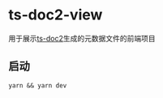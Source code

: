 # ts-doc2-view

 用于展示[ts-doc2](https://www.npmjs.com/package/ts-doc2)生成的元数据文件的前端项目

## 启动

```shell
yarn && yarn dev 
```

